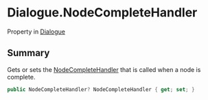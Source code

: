 # Dialogue.NodeCompleteHandler

Property in [Dialogue](/docs/api/csharp/yarn.dialogue.md)

## Summary


Gets or sets the  <a href="yarn.nodecompletehandler.md">NodeCompleteHandler</a>  that is
called when a node is complete.


```csharp
public NodeCompleteHandler? NodeCompleteHandler { get; set; }
```

